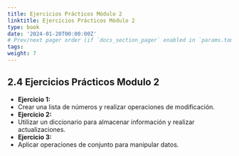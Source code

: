 ```yaml
---
title: Ejercicios Prácticos Módulo 2
linktitle: Ejercicios Prácticos Módulo 2
type: book
date: '2024-01-20T00:00:00Z'
# Prev/next pager order (if `docs_section_pager` enabled in `params.toml`)
tags: 
weight: 7
---
```


## 2.4 Ejercicios Prácticos Modulo 2

- **Ejercicio 1:**
- Crear una lista de números y realizar operaciones de modificación.
- **Ejercicio 2:**
- Utilizar un diccionario para almacenar información y realizar actualizaciones.
- **Ejercicio 3:**
- Aplicar operaciones de conjunto para manipular datos.
